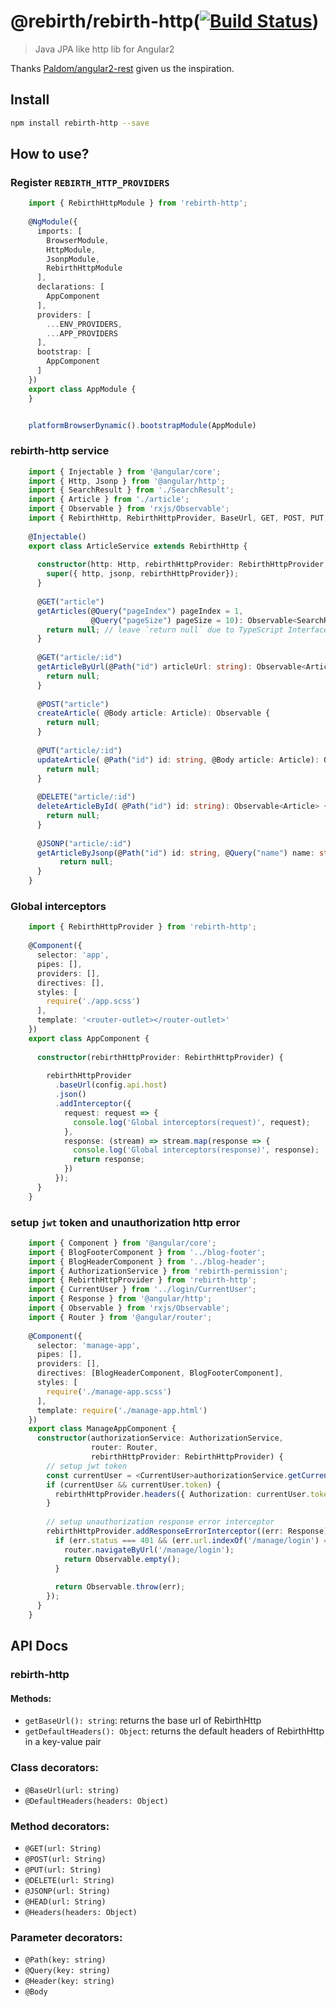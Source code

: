 # @rebirth/rebirth-http([![Build Status](https://travis-ci.org/greengerong/rebirth-http.svg?branch=master)](https://travis-ci.org/greengerong/rebirth-http))
> Java JPA like http lib for Angular2

Thanks [Paldom/angular2-rest](https://github.com/Paldom/angular2-rest) given us the inspiration.

## Install
```bash
npm install rebirth-http --save
```

## How to use?

### Register `REBIRTH_HTTP_PROVIDERS`

```typescript
    import { RebirthHttpModule } from 'rebirth-http';
    
    @NgModule({
      imports: [
        BrowserModule,
        HttpModule,
        JsonpModule,
        RebirthHttpModule
      ],
      declarations: [
        AppComponent
      ],
      providers: [
        ...ENV_PROVIDERS,
        ...APP_PROVIDERS
      ],
      bootstrap: [
        AppComponent
      ]
    })
    export class AppModule {
    }


    platformBrowserDynamic().bootstrapModule(AppModule)
```
   
### rebirth-http service

```typescript
    import { Injectable } from '@angular/core';
    import { Http, Jsonp } from '@angular/http';
    import { SearchResult } from './SearchResult';
    import { Article } from './article';
    import { Observable } from 'rxjs/Observable';
    import { RebirthHttp, RebirthHttpProvider, BaseUrl, GET, POST, PUT, DELETE, JSONP, Query, Path, Body } from  'rebirth-http';
    
    @Injectable()
    export class ArticleService extends RebirthHttp {
    
      constructor(http: Http, rebirthHttpProvider: RebirthHttpProvider, jsonp: Jsonp) {
        super({ http, jsonp, rebirthHttpProvider});
      }
    
      @GET("article")
      getArticles(@Query("pageIndex") pageIndex = 1,
                  @Query("pageSize") pageSize = 10): Observable<SearchResult<Article>> {
        return null; // leave `return null` due to TypeScript Interface isn't visable in runtime
      }
    
      @GET("article/:id")
      getArticleByUrl(@Path("id") articleUrl: string): Observable<Article> {
        return null;
      }
      
      @POST("article")
      createArticle( @Body article: Article): Observable {
        return null; 
      }
      
      @PUT("article/:id")
      updateArticle( @Path("id") id: string, @Body article: Article): Observable<Article> {
        return null; 
      }
      
      @DELETE("article/:id")
      deleteArticleById( @Path("id") id: string): Observable<Article> {
        return null; 
      }
       
      @JSONP("article/:id")
      getArticleByJsonp(@Path("id") id: string, @Query("name") name: string): Observable<any> {
           return null;
      }
    }
```

### Global interceptors

```typescript
    import { RebirthHttpProvider } from 'rebirth-http';
    
    @Component({
      selector: 'app',
      pipes: [],
      providers: [],
      directives: [],
      styles: [
        require('./app.scss')
      ],
      template: '<router-outlet></router-outlet>'
    })
    export class AppComponent {
    
      constructor(rebirthHttpProvider: RebirthHttpProvider) {
    
        rebirthHttpProvider
          .baseUrl(config.api.host)
          .json()
          .addInterceptor({
            request: request => {
              console.log('Global interceptors(request)', request);
            },
            response: (stream) => stream.map(response => {
              console.log('Global interceptors(response)', response);
              return response;
            })
          });
      }
    }
```   

### setup `jwt` token and unauthorization http error 

```typescript
    import { Component } from '@angular/core';
    import { BlogFooterComponent } from '../blog-footer';
    import { BlogHeaderComponent } from '../blog-header';
    import { AuthorizationService } from 'rebirth-permission';
    import { RebirthHttpProvider } from 'rebirth-http';
    import { CurrentUser } from '../login/CurrentUser';
    import { Response } from '@angular/http';
    import { Observable } from 'rxjs/Observable';
    import { Router } from '@angular/router';
    
    @Component({
      selector: 'manage-app',
      pipes: [],
      providers: [],
      directives: [BlogHeaderComponent, BlogFooterComponent],
      styles: [
        require('./manage-app.scss')
      ],
      template: require('./manage-app.html')
    })
    export class ManageAppComponent {
      constructor(authorizationService: AuthorizationService,
                  router: Router,
                  rebirthHttpProvider: RebirthHttpProvider) {
        // setup jwt token
        const currentUser = <CurrentUser>authorizationService.getCurrentUser();
        if (currentUser && currentUser.token) {
          rebirthHttpProvider.headers({ Authorization: currentUser.token }); 
        }
        
        // setup unauthorization response error interceptor
        rebirthHttpProvider.addResponseErrorInterceptor((err: Response) => {
          if (err.status === 401 && (err.url.indexOf('/manage/login') === -1)) {
            router.navigateByUrl('/manage/login');
            return Observable.empty();
          }
    
          return Observable.throw(err);
        });
      }
    }

```

## API Docs

### rebirth-http

#### Methods:
- `getBaseUrl(): string`: returns the base url of RebirthHttp
- `getDefaultHeaders(): Object`: returns the default headers of RebirthHttp in a key-value pair

### Class decorators:
- `@BaseUrl(url: string)`
- `@DefaultHeaders(headers: Object)`

### Method decorators:
- `@GET(url: String)`
- `@POST(url: String)`
- `@PUT(url: String)`
- `@DELETE(url: String)`
- `@JSONP(url: String)`
- `@HEAD(url: String)`
- `@Headers(headers: Object)`

### Parameter decorators:
- `@Path(key: string)`
- `@Query(key: string)`
- `@Header(key: string)`
- `@Body`
